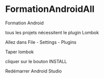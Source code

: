 # FormationAndroidAll
Formation Android 

tous les projets nécessitent le plugin Lombok

Allez dans File - Settings - Plugins

Taper lombok

cliquer sur le bouton INSTALL

Redémarrer Android Studio
